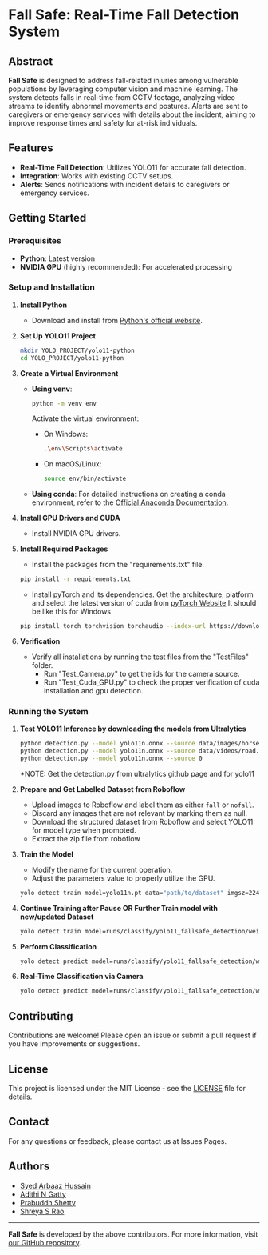 # Fall Safe: Real-Time Fall Detection System

## Abstract

**Fall Safe** is designed to address fall-related injuries among vulnerable populations by leveraging computer vision and machine learning. The system detects falls in real-time from CCTV footage, analyzing video streams to identify abnormal movements and postures. Alerts are sent to caregivers or emergency services with details about the incident, aiming to improve response times and safety for at-risk individuals.

## Features

- **Real-Time Fall Detection**: Utilizes YOLO11 for accurate fall detection.
- **Integration**: Works with existing CCTV setups.
- **Alerts**: Sends notifications with incident details to caregivers or emergency services.

## Getting Started

### Prerequisites

- **Python**: Latest version
- **NVIDIA GPU** (highly recommended): For accelerated processing

### Setup and Installation

1. **Install Python**

   - Download and install from [Python's official website](https://www.python.org/downloads/).

2. **Set Up YOLO11 Project**

   ```bash
   mkdir YOLO_PROJECT/yolo11-python
   cd YOLO_PROJECT/yolo11-python
   ```

3. **Create a Virtual Environment**

   - **Using venv**:

     ```bash
     python -m venv env
     ```

     Activate the virtual environment:

     - On Windows:
       ```bash
       .\env\Scripts\activate
       ```
     - On macOS/Linux:
       ```bash
       source env/bin/activate
       ```

   - **Using conda**: For detailed instructions on creating a conda environment, refer to the [Official Anaconda Documentation](https://docs.anaconda.com/anaconda/install/).

4. **Install GPU Drivers and CUDA**

   - Install NVIDIA GPU drivers.

5. **Install Required Packages**

   - Install the packages from the "requirements.txt" file.

   ```bash
   pip install -r requirements.txt
   ```

   - Install pyTorch and its dependencies. Get the architecture, platform and select the latest version of cuda from [pyTorch Website](https://pytorch.org/)
     It should be like this for Windows

   ```bash
   pip install torch torchvision torchaudio --index-url https://download.pytorch.org/whl/cu124
   ```

6. **Verification**

   - Verify all installations by running the test files from the "TestFiles" folder.
     - Run "Test_Camera.py" to get the ids for the camera source.
     - Run "Test_Cuda_GPU.py" to check the proper verification of cuda installation and gpu detection.

### Running the System

1. **Test YOLO11 Inference by downloading the models from Ultralytics**

   ```bash
   python detection.py --model yolo11n.onnx --source data/images/horses.jpg
   python detection.py --model yolo11n.onnx --source data/videos/road.mp4
   python detection.py --model yolo11n.onnx --source 0
   ```

   \*NOTE: Get the detection.py from ultralytics github page and for yolo11

2. **Prepare and Get Labelled Dataset from Roboflow**

   - Upload images to Roboflow and label them as either `fall` or `nofall`.
   - Discard any images that are not relevant by marking them as null.
   - Download the structured dataset from Roboflow and select YOLO11 for model type when prompted.
   - Extract the zip file from roboflow

3. **Train the Model**

   - Modify the name for the current operation.
   - Adjust the parameters value to properly utilize the GPU.

   ```bash
   yolo detect train model=yolo11n.pt data="path/to/dataset" imgsz=224 device=0 workers=2 batch=16 epochs=100 patience=50 name=yolo11_fallsafe_detection
   ```

4. **Continue Training after Pause OR Further Train model with new/updated Dataset**

   ```bash
   yolo detect train model=runs/classify/yolo11_fallsafe_detection/weights/last.pt resume=True
   ```

5. **Perform Classification**

   ```bash
   yolo detect predict model=runs/classify/yolo11_fallsafe_detection/weights/best.pt source="path/image.jpg" save=True
   ```

6. **Real-Time Classification via Camera**
   ```bash
   yolo detect predict model=runs/classify/yolo11_fallsafe_detection/weights/best.pt source="0" save=True conf=0.5 show=True save_txt=True line_thickness=1
   ```

## Contributing

Contributions are welcome! Please open an issue or submit a pull request if you have improvements or suggestions.

## License

This project is licensed under the MIT License - see the [LICENSE](LICENSE) file for details.

## Contact

For any questions or feedback, please contact us at Issues Pages.

## Authors

- [Syed Arbaaz Hussain](https://github.com/SyedArbaazHussain)
- [Adithi N Gatty](https://github.com/AdithiNgatty)
- [Prabuddh Shetty](https://github.com/Prabuddhshetty901)
- [Shreya S Rao](https://github.com/shreyarao515)

---

**Fall Safe** is developed by the above contributors. For more information, visit [our GitHub repository](https://github.com/FallSafe).
